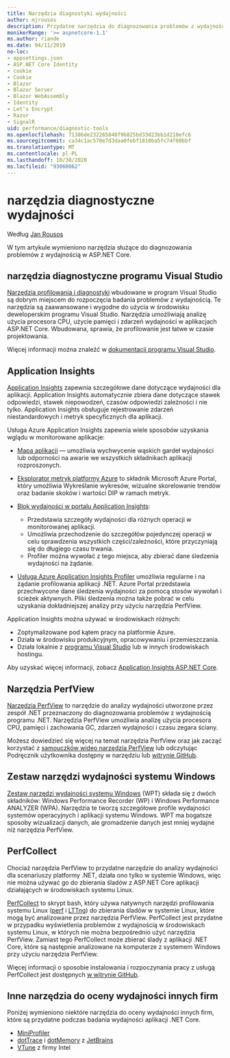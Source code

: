 ```yaml
---
title: Narzędzia diagnostyki wydajności
author: mjrousos
description: Przydatne narzędzia do diagnozowania problemów z wydajnością w aplikacjach ASP.NET Core.
monikerRange: '>= aspnetcore-1.1'
ms.author: riande
ms.date: 04/11/2019
no-loc:
- appsettings.json
- ASP.NET Core Identity
- cookie
- Cookie
- Blazor
- Blazor Server
- Blazor WebAssembly
- Identity
- Let's Encrypt
- Razor
- SignalR
uid: performance/diagnostic-tools
ms.openlocfilehash: 71386de232265840f9b825bd33d23bb1d218efc6
ms.sourcegitcommit: ca34c1ac578e7d3daa0febf1810ba5fc74f60bbf
ms.translationtype: MT
ms.contentlocale: pl-PL
ms.lasthandoff: 10/30/2020
ms.locfileid: "93060862"
---
```

# <a name="performance-diagnostic-tools"></a>narzędzia diagnostyczne wydajności

Według [Jan Rousos](https://github.com/mjrousos)

W tym artykule wymieniono narzędzia służące do diagnozowania problemów z wydajnością w ASP.NET Core.

## <a name="visual-studio-diagnostic-tools"></a>narzędzia diagnostyczne programu Visual Studio

[Narzędzia profilowania i diagnostyki](/visualstudio/profiling) wbudowane w program Visual Studio są dobrym miejscem do rozpoczęcia badania problemów z wydajnością. Te narzędzia są zaawansowane i wygodne do użycia w środowisku deweloperskim programu Visual Studio. Narzędzia umożliwiają analizę użycia procesora CPU, użycie pamięci i zdarzeń wydajności w aplikacjach ASP.NET Core. Wbudowana, sprawia, że profilowanie jest łatwe w czasie projektowania.

Więcej informacji można znaleźć w [dokumentacji programu Visual Studio](/visualstudio/profiling/profiling-overview).

## <a name="application-insights"></a>Application Insights

[Application Insights](/azure/application-insights/app-insights-overview) zapewnia szczegółowe dane dotyczące wydajności dla aplikacji. Application Insights automatycznie zbiera dane dotyczące stawek odpowiedzi, stawek niepowodzeń, czasów odpowiedzi zależności i nie tylko. Application Insights obsługuje rejestrowanie zdarzeń niestandardowych i metryk specyficznych dla aplikacji.

Usługa Azure Application Insights zapewnia wiele sposobów uzyskania wglądu w monitorowane aplikacje:

- [Mapa aplikacji](/azure/application-insights/app-insights-app-map) — umożliwia wychwycenie wąskich gardeł wydajności lub odporności na awarie we wszystkich składnikach aplikacji rozproszonych.
- [Eksplorator metryk platformy Azure](/azure/azure-monitor/platform/metrics-getting-started) to składnik Microsoft Azure Portal, który umożliwia Wykreślanie wykresów, wizualne skorelowanie trendów oraz badanie skoków i wartości DIP w ramach metryk.
- [Blok wydajności w portalu Application Insights](/azure/application-insights/app-insights-tutorial-performance):

  - Przedstawia szczegóły wydajności dla różnych operacji w monitorowanej aplikacji.
  - Umożliwia przechodzenie do szczegółów pojedynczej operacji w celu sprawdzenia wszystkich części/zależności, które przyczyniają się do długiego czasu trwania.
  - Profiler można wywołać z tego miejsca, aby zbierać dane śledzenia wydajności na żądanie.

- [Usługa Azure Application Insights Profiler](/azure/azure-monitor/app/profiler) umożliwia regularne i na żądanie profilowania aplikacji .NET.  Azure Portal przedstawia przechwycone dane śledzenia wydajności za pomocą stosów wywołań i ścieżek aktywnych. Pliki śledzenia można także pobrać w celu uzyskania dokładniejszej analizy przy użyciu narzędzia PerfView.

Application Insights można używać w środowiskach różnych:

- Zoptymalizowane pod kątem pracy na platformie Azure.
- Działa w środowisku produkcyjnym, opracowywaniu i przemieszczania.
- Działa lokalnie z [programu Visual Studio](/azure/application-insights/app-insights-visual-studio) lub w innych środowiskach hostingu.

Aby uzyskać więcej informacji, zobacz [Application Insights ASP.NET Core](/azure/application-insights/app-insights-asp-net-core).

## <a name="perfview"></a>Narzędzia PerfView

[Narzędzia PerfView](https://github.com/Microsoft/perfview) to narzędzie do analizy wydajności utworzone przez zespół .NET przeznaczony do diagnozowania problemów z wydajnością programu .NET. Narzędzia PerfView umożliwia analizę użycia procesora CPU, pamięci i zachowania GC, zdarzeń wydajności i czasu zegara ściany.

Możesz dowiedzieć się więcej na temat narzędzia PerfView oraz jak zacząć korzystać z [samouczków wideo narzędzia PerfView](https://channel9.msdn.com/Series/PerfView-Tutorial) lub odczytując Podręcznik użytkownika dostępny w narzędziu lub [witrynie GitHub](https://github.com/Microsoft/perfview).

## <a name="windows-performance-toolkit"></a>Zestaw narzędzi wydajności systemu Windows

[Zestaw narzędzi wydajności systemu Windows](/windows-hardware/test/wpt/) (WPT) składa się z dwóch składników: Windows Performance Recorder (WP) i Windows Performance ANALYZER (WPA). Narzędzia te tworzą szczegółowe profile wydajności systemów operacyjnych i aplikacji systemu Windows. WPT ma bogatsze sposoby wizualizacji danych, ale gromadzenie danych jest mniej wydajne niż narzędzia PerfView.

## <a name="perfcollect"></a>PerfCollect

Chociaż narzędzia PerfView to przydatne narzędzie do analizy wydajności dla scenariuszy platformy .NET, działa ono tylko w systemie Windows, więc nie można używać go do zbierania śladów z ASP.NET Core aplikacji działających w środowiskach systemu Linux.

[PerfCollect](https://github.com/dotnet/coreclr/blob/master/Documentation/project-docs/linux-performance-tracing.md) to skrypt bash, który używa natywnych narzędzi profilowania systemu Linux ([perf](https://perf.wiki.kernel.org/index.php/Main_Page) i [LTTng](https://lttng.org/)) do zbierania śladów w systemie Linux, które mogą być analizowane przez narzędzia PerfView. PerfCollect jest przydatne w przypadku wyświetlenia problemów z wydajnością w środowiskach systemu Linux, w których nie można bezpośrednio użyć narzędzia PerfView. Zamiast tego PerfCollect może zbierać ślady z aplikacji .NET Core, które są następnie analizowane na komputerze z systemem Windows przy użyciu narzędzia PerfView.

Więcej informacji o sposobie instalowania i rozpoczynania pracy z usługą PerfCollect jest dostępnych [w witrynie GitHub](https://github.com/dotnet/coreclr/blob/master/Documentation/project-docs/linux-performance-tracing.md).

## <a name="other-third-party-performance-tools"></a>Inne narzędzia do oceny wydajności innych firm

Poniżej wymieniono niektóre narzędzia do oceny wydajności innych firm, które są przydatne podczas badania wydajności aplikacji .NET Core.

- [MiniProfiler](https://miniprofiler.com/)
- [dotTrace](https://www.jetbrains.com/profiler/) i [dotMemory](https://www.jetbrains.com/dotmemory/) z [JetBrains](https://www.jetbrains.com/)
- [VTune](https://software.intel.com/content/www/us/en/develop/tools/vtune-profiler.html) z firmy Intel
